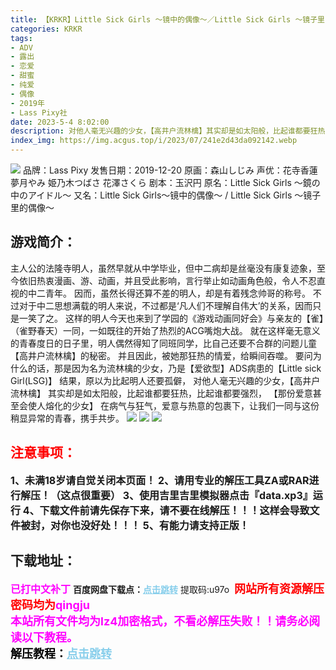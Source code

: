 ```yaml
---
title: 【KRKR】Little Sick Girls ～镜中的偶像～／Little Sick Girls ～镜子里的偶像～
categories: KRKR
tags:
- ADV
- 露出
- 恋爱
- 甜蜜
- 纯爱
- 偶像
- 2019年
- Lass Pixy社
date: 2023-5-4 8:02:00
description: 对他人毫无兴趣的少女，【高井户流林檎】其实却是如太阳般，比起谁都要狂热，比起谁都要强烈，【那份爱意甚至会使人熔化的少女】在病气与狂气，爱意与热意的包裹下，让我们一同与这份稍显异常的青春，携手共步。
index_img: https://img.acgus.top/i/2023/07/241e2d43da092142.webp
---
```

![](https://img.acgus.top/i/2023/07/241e2d43da092142.webp)
品牌：Lass Pixy
发售日期：2019-12-20
原画：森山しじみ
声优：花寺香蓮 夢月やみ 姫乃木つばさ 花澤さくら
剧本：玉沢円
原名：Little Sick Girls ～鏡の中のアイドル～
又名：Little Sick Girls～镜中的偶像～ / Little Sick Girls ～镜子里的偶像～

## 游戏简介：
主人公的法隆寺明人，虽然早就从中学毕业，但中二病却是丝毫没有康复迹象，至今依旧热衷漫画、游、动画，并且受此影响，言行举止如动画角色般，令人不忍直视的中二青年。
因而，虽然长得还算不差的明人，却是有着残念帅哥的称号。
不过对于中二思想满载的明人来说，不过都是‘凡人们不理解自伟大’的关系，因而只是一笑了之。
这样的明人今天也来到了学园的《游戏动画同好会》与亲友的【雀】（雀野春天）一同，一如既往的开始了热烈的ACG嘴炮大战。
就在这样毫无意义的青春度日的日子里，明人偶然得知了同班同学，比自己还要不合群的问题儿童【高井户流林檎】的秘密。
并且因此，被她那狂热的情爱，给瞬间吞噬。
要问为什么的话，那是因为名为流林檎的少女，乃是【爱欲型】ADS病患的【Little sick Girl(LSG)】
结果，原以为比起明人还要孤僻，
对他人毫无兴趣的少女，【高井户流林檎】
其实却是如太阳般，比起谁都要狂热，比起谁都要强烈，
【那份爱意甚至会使人熔化的少女】
在病气与狂气，爱意与热意的包裹下，让我们一同与这份稍显异常的青春，携手共步。
![](https://img.acgus.top/i/2023/07/98e7aca623092150.webp)
![](https://img.acgus.top/i/2023/07/29446c429c092145.webp)
![](https://img.acgus.top/i/2023/07/55c8f06de6092148.webp)




## <font color=#FF0000 >注意事项：</font>
<font size=3><b>1、未满18岁请自觉关闭本页面！
2、请用专业的解压工具ZA或RAR进行解压！（这点很重要）
3、使用吉里吉里模拟器点击『data.xp3』运行
4、下载文件前请先保存下来，请不要在线解压！！！这样会导致文件被封，对你也没好处！！！
5、有能力请支持正版！</b></font>

## 下载地址：
<font color=#FF00FF size=3><b>已打中文补丁</b></font>
<b>百度网盘下载点：</b><a href="https://pan.baidu.com/s/1K-GW4AJEMo8mLZSHdupr8Q?pwd=u97o" style="color: #87CEEB;"><b>点击跳转</b></a> 提取码:u97o
<a style="padding: 0" href="https://post.qingju.org/AD/"><img style="max-width:100%" src="https://img.acgus.top/i/2024/07/478f689b8021d8d499ab43d21acf137a.gif" alt=""></a>
<b><font color=#FF0000 size=4>网站所有资源解压密码均为</b></font><b><font color=#FF00FF size=4>qingju</font><font color=#FF0000 ></font></b><br><b><font color=#FF00FF size=4>本站所有文件均为lz4加密格式，不看必解压失败！！请务必阅读以下教程。</b></font><br><b><font color=#000 size=4>解压教程：</b><a href="https://post.qingju.org/tutorial/000/" style="color: #87CEEB;"><b>点击跳转</b></a>
